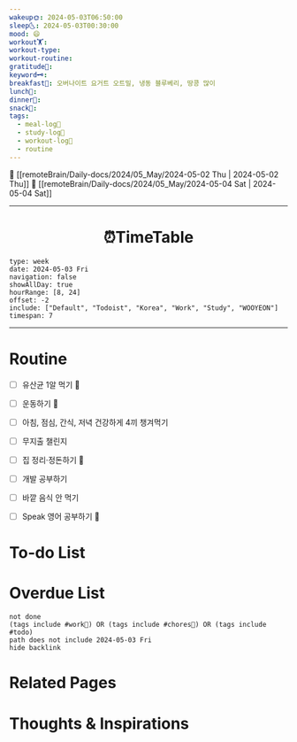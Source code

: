 ```yaml
---
wakeup🌞: 2024-05-03T06:50:00
sleep🌜: 2024-05-03T00:30:00
mood: 😄
workout🏋️: 
workout-type: 
workout-routine: 
gratitude🙏: 
keyword🗝️: 
breakfast🍳: 오버나이트 요거트 오트밀, 냉동 블루베리, 땅콩 많이
lunch🍚: 
dinner🥗: 
snack🍬: 
tags:
  - meal-log📝
  - study-log📓
  - workout-log💪
  - routine
---
```


🔺 [[remoteBrain/Daily-docs/2024/05_May/2024-05-02 Thu | 2024-05-02 Thu]]
🔻 [[remoteBrain/Daily-docs/2024/05_May/2024-05-04 Sat | 2024-05-04 Sat]]
___
<h1> <center>⏰TimeTable </center> </h1>

```gEvent
type: week
date: 2024-05-03 Fri
navigation: false
showAllDay: true
hourRange: [8, 24]
offset: -2
include: ["Default", "Todoist", "Korea", "Work", "Study", "WOOYEON"]
timespan: 7
```

--- 


# Routine 

- [ ] 유산균 1알 먹기 🔼 
- [ ] 운동하기 🔼
- [ ] 아침, 점심, 간식, 저녁 건강하게 4끼 챙겨먹기
- [ ] 무지출 챌린지 
- [ ] 집 정리·정돈하기 🔼
- [ ] 개발 공부하기
- [ ] 바깥 음식 안 먹기 
- [ ] Speak 영어 공부하기 🔼 


# To-do List


# Overdue List
```tasks
not done
(tags include #work💼) OR (tags include #chores🧺) OR (tags include #todo)
path does not include 2024-05-03 Fri
hide backlink
```

# Related Pages



# Thoughts & Inspirations

